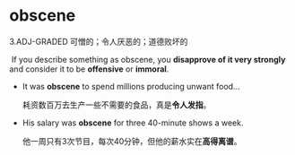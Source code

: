 # obscene

3.ADJ-GRADED 可憎的；令人厌恶的；道德败坏的

​	If you describe something as obscene, you **disapprove of it very strongly** and consider it to be **offensive** or **immoral**.

- It was **obscene** to spend millions producing unwant food...

  耗资数百万去生产一些不需要的食品，真是**令人发指**。

- His salary was **obscene** for three 40-minute shows a week.

  他一周只有3次节目，每次40分钟，但他的薪水实在**高得离谱**。